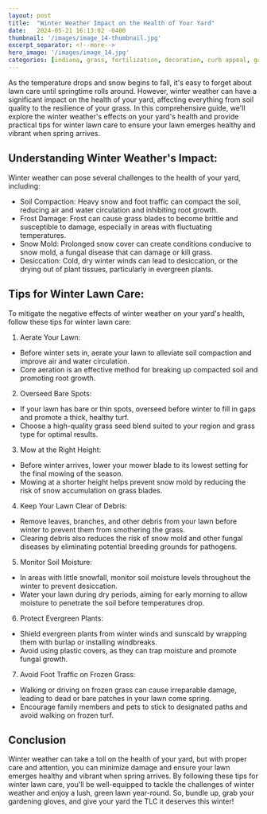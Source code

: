 ```yaml
---
layout: post
title:  "Winter Weather Impact on the Health of Your Yard"
date:   2024-05-21 16:13:02 -0400
thumbnail: '/images/image_14-thumbnail.jpg'
excerpt_separator: <!--more-->
hero_image: '/images/image_14.jpg'
categories: [indiana, grass, fertilization, decoration, curb appeal, garden, flowers, recreation]
---
```

As the temperature drops and snow begins to fall, it's easy to forget about lawn care until springtime rolls around. <!--more-->However, winter weather can have a significant impact on the health of your yard, affecting everything from soil quality to the resilience of your grass. In this comprehensive guide, we'll explore the winter weather's effects on your yard's health and provide practical tips for winter lawn care to ensure your lawn emerges healthy and vibrant when spring arrives.

## Understanding Winter Weather's Impact:
Winter weather can pose several challenges to the health of your yard, including:
* Soil Compaction: Heavy snow and foot traffic can compact the soil, reducing air and water circulation and inhibiting root growth.
* Frost Damage: Frost can cause grass blades to become brittle and susceptible to damage, especially in areas with fluctuating temperatures.
* Snow Mold: Prolonged snow cover can create conditions conducive to snow mold, a fungal disease that can damage or kill grass.
* Desiccation: Cold, dry winter winds can lead to desiccation, or the drying out of plant tissues, particularly in evergreen plants.

## Tips for Winter Lawn Care:
To mitigate the negative effects of winter weather on your yard's health, follow these tips for winter lawn care:
1. Aerate Your Lawn:
* Before winter sets in, aerate your lawn to alleviate soil compaction and improve air and water circulation.
* Core aeration is an effective method for breaking up compacted soil and promoting root growth.
2. Overseed Bare Spots:
* If your lawn has bare or thin spots, overseed before winter to fill in gaps and promote a thick, healthy turf.
* Choose a high-quality grass seed blend suited to your region and grass type for optimal results.
3. Mow at the Right Height:
* Before winter arrives, lower your mower blade to its lowest setting for the final mowing of the season.
* Mowing at a shorter height helps prevent snow mold by reducing the risk of snow accumulation on grass blades.
4. Keep Your Lawn Clear of Debris:
* Remove leaves, branches, and other debris from your lawn before winter to prevent them from smothering the grass.
* Clearing debris also reduces the risk of snow mold and other fungal diseases by eliminating potential breeding grounds for pathogens.
5. Monitor Soil Moisture:
* In areas with little snowfall, monitor soil moisture levels throughout the winter to prevent desiccation.
* Water your lawn during dry periods, aiming for early morning to allow moisture to penetrate the soil before temperatures drop.
6. Protect Evergreen Plants:
* Shield evergreen plants from winter winds and sunscald by wrapping them with burlap or installing windbreaks.
* Avoid using plastic covers, as they can trap moisture and promote fungal growth.
7. Avoid Foot Traffic on Frozen Grass:
* Walking or driving on frozen grass can cause irreparable damage, leading to dead or bare patches in your lawn come spring.
* Encourage family members and pets to stick to designated paths and avoid walking on frozen turf.

## Conclusion
Winter weather can take a toll on the health of your yard, but with proper care and attention, you can minimize damage and ensure your lawn emerges healthy and vibrant when spring arrives. By following these tips for winter lawn care, you'll be well-equipped to tackle the challenges of winter weather and enjoy a lush, green lawn year-round. So, bundle up, grab your gardening gloves, and give your yard the TLC it deserves this winter!
